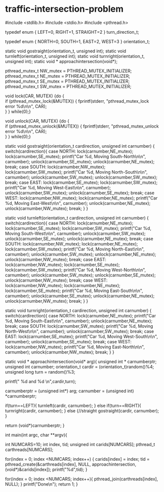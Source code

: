 # traffic-intersection-problem

#include <stdlib.h>
#include <stdio.h>
#include <pthread.h>

typedef enum {
LEFT=0,
RIGHT=1,
STRAIGHT=2
} turn_direction_t;

typedef enum {
NORTH=0,
SOUTH=1,
EAST=2,
WEST=3
} orientation_t;

static void gostraight(orientation_t, unsigned int);
static void turnleft(orientation_t, unsigned int);
static void turnright(orientation_t, unsigned int);
static void * approachintersection(void*);

pthread_mutex_t NW_mutex = PTHREAD_MUTEX_INITIALIZER;
pthread_mutex_t NE_mutex = PTHREAD_MUTEX_INITIALIZER;
pthread_mutex_t SE_mutex = PTHREAD_MUTEX_INITIALIZER;
pthread_mutex_t SW_mutex = PTHREAD_MUTEX_INITIALIZER;


void lock(CAR, MUTEX) 
{do 
{         
if (pthread_mutex_lock(&MUTEX)) { 
  fprintf(stderr, "pthread_mutex_lock error %d\n\n", CAR);     
} 
} while(0);}

void unlock(CAR, MUTEX) 
{do 
{     
 if (pthread_mutex_unlock(&MUTEX)) { 
  fprintf(stderr, "pthread_mutex_unlock error %d\n\n", CAR);  
} 
} while(0);}

static void gostraight(orientation_t cardirection, unsigned int carnumber)
{
switch(cardirection){
case NORTH:
lock(carnumber,NE_mutex);
lock(carnumber,SE_mutex);
printf("Car %d, Moving South-North\n\n", carnumber);
unlock(carnumber,SE_mutex);
unlock(carnumber,NE_mutex);
break;
case SOUTH:
lock(carnumber,NW_mutex);
lock(carnumber,SW_mutex);
printf("Car %d, Moving North-South\n\n", carnumber);
unlock(carnumber,SW_mutex);
unlock(carnumber,SW_mutex);
break;
case EAST:
lock(carnumber,SE_mutex);
lock(carnumber,SW_mutex);
printf("Car %d, Moving West-East\n\n", carnumber);
unlock(carnumber,SW_mutex);
unlock(carnumber,SE_mutex);
break;
case WEST:
lock(carnumber,NW_mutex);
lock(carnumber,NE_mutex);
printf("Car %d, Moving East-West\n\n", carnumber);
unlock(carnumber,NE_mutex);
unlock(carnumber,NW_mutex);
break;
}
}

static void turnleft(orientation_t cardirection, unsigned int carnumber)
{
switch(cardirection){
case NORTH:
lock(carnumber,NE_mutex);
lock(carnumber,SE_mutex);
lock(carnumber,SW_mutex);
printf("Car %d, Moving South-West\n\n", carnumber);
unlock(carnumber,SW_mutex);
unlock(carnumber,SE_mutex);
unlock(carnumber,NE_mutex);
break;
case SOUTH:
lock(carnumber,NW_mutex);
lock(carnumber,NE_mutex);
lock(carnumber,SW_mutex);
printf("Car %d, Moving North-East\n\n", carnumber);
unlock(carnumber,SW_mutex);
unlock(carnumber,NE_mutex);
unlock(carnumber,NW_mutex);
break;
case EAST:
lock(carnumber,NW_mutex);
lock(carnumber,SE_mutex);
lock(carnumber,SW_mutex);
printf("Car %d, Moving West-North\n\n", carnumber);
unlock(carnumber,SW_mutex);
unlock(carnumber,SE_mutex);
unlock(carnumber,NW_mutex);
break;
case WEST:
lock(carnumber,NW_mutex);
lock(carnumber,NE_mutex);
lock(carnumber,SE_mutex);
printf("Car %d, Moving East-South\n\n", carnumber);
unlock(carnumber,SE_mutex);
unlock(carnumber,NE_mutex);
unlock(carnumber,NW_mutex);
break;
}
}

static void turnright(orientation_t cardirection, unsigned int carnumber)
{
switch(cardirection){
case NORTH:
lock(carnumber,NE_mutex);
printf("Car %d, Moving South-East\n\n", carnumber);
unlock(carnumber,NE_mutex);
break;
case SOUTH:
lock(carnumber,SW_mutex);
printf("Car %d, Moving North-West\n\n", carnumber);
unlock(carnumber,SW_mutex);
break;
case EAST:
lock(carnumber,SE_mutex);
printf("Car %d, Moving West-South\n\n", carnumber);
unlock(carnumber,SE_mutex);
break;
case WEST:
lock(carnumber,NW_mutex);
printf("Car %d, Moving East-North\n\n", carnumber);
unlock(carnumber,NW_mutex);
break;
}
}

static void * approachintersection(void* arg){
unsigned int * carnumberptr;
unsigned int carnumber;
orientation_t cardir = (orientation_t)random()%4;
unsigned long turn = random()%3;

printf(" %d and %d \n",cardir,turn);

carnumberptr = (unsigned int*) arg;
carnumber = (unsigned int) *carnumberptr;

if(turn==LEFT){
turnleft(cardir, carnumber);
} else if(turn==RIGHT){
turnright(cardir, carnumber);
} else {//straight
gostraight(cardir, carnumber);
}

return (void*)carnumberptr;
}

int main(int argc, char **argv){

int NUMCARS=10;
int index, tid;
unsigned int carids[NUMCARS];
pthread_t carthreads[NUMCARS];

for(index = 0; index <NUMCARS; index++)
{
carids[index] = index;
tid = pthread_create(&carthreads[index], NULL, approachintersection,(void*)&carids[index]);
printf("%d",tid);
}

for(index = 0; index <NUMCARS; index++){
pthread_join(carthreads[index], NULL);
}
printf("Done\n");
return 1;
}
